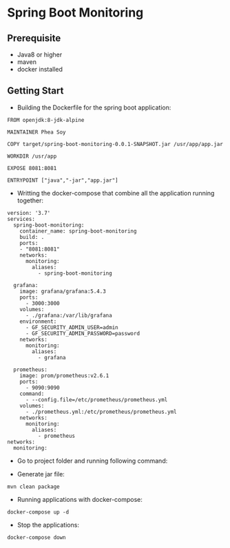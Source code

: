 # Spring Boot Monitoring

## Prerequisite
* Java8 or higher
* maven
* docker installed
## Getting Start
* Building the Dockerfile for the spring boot application:
```
FROM openjdk:8-jdk-alpine

MAINTAINER Phea Soy

COPY target/spring-boot-monitoring-0.0.1-SNAPSHOT.jar /usr/app/app.jar

WORKDIR /usr/app

EXPOSE 8081:8081

ENTRYPOINT ["java","-jar","app.jar"]
```

* Writting the docker-compose that combine all the application running together:
```
version: '3.7'
services:
  spring-boot-monitoring:
    container_name: spring-boot-monitoring
    build: .
    ports:
    - "8081:8081"
    networks:
      monitoring:
        aliases:
          - spring-boot-monitoring

  grafana:
    image: grafana/grafana:5.4.3
    ports:
      - 3000:3000
    volumes:
      - ./grafana:/var/lib/grafana
    environment:
      - GF_SECURITY_ADMIN_USER=admin
      - GF_SECURITY_ADMIN_PASSWORD=password
    networks:
      monitoring:
        aliases:
          - grafana

  prometheus:
    image: prom/prometheus:v2.6.1
    ports:
      - 9090:9090
    command:
      - --config.file=/etc/prometheus/prometheus.yml
    volumes:
      - ./prometheus.yml:/etc/prometheus/prometheus.yml
    networks:
      monitoring:
        aliases:
          - prometheus  
networks:
  monitoring:

```
* Go to project folder and running following command:

* Generate jar file:
```
mvn clean package
```

* Running applications with docker-compose:
```
docker-compose up -d
```
* Stop the applications:
```
docker-compose down
```
